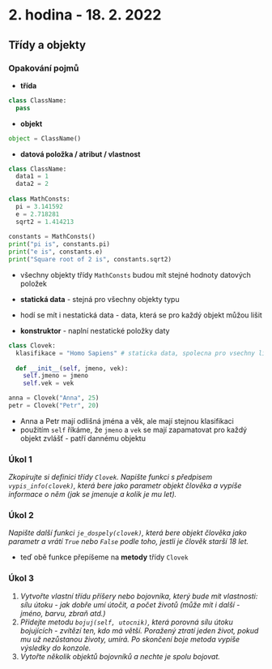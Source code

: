 # 2. hodina - 18. 2. 2022

## Třídy a objekty 

### Opakování pojmů

- **třída**
```python
class ClassName:
  pass
```

- **objekt**
```python
object = ClassName()
```
- **datová položka / atribut / vlastnost**
```python
class ClassName:
  data1 = 1
  data2 = 2
  
class MathConsts:
  pi = 3.141592
  e = 2.718281
  sqrt2 = 1.414213
  
constants = MathConsts()
print("pi is", constants.pi)
print("e is", constants.e)
print("Square root of 2 is", constants.sqrt2)
```
- všechny objekty třídy `MathConsts` budou mít stejné hodnoty datových položek
- **statická data** - stejná pro všechny objekty typu
- hodí se mít i nestatická data - data, která se pro každý objekt můžou lišit

- **konstruktor** - naplní nestatické položky daty
```python
class Clovek:
  klasifikace = "Homo Sapiens" # staticka data, spolecna pro vsechny lidi
  
  def __init__(self, jmeno, vek):
    self.jmeno = jmeno
    self.vek = vek

anna = Clovek("Anna", 25)
petr = Clovek("Petr", 20)
```
- Anna a Petr mají odlišná jména a věk, ale mají stejnou klasifikaci
- použitím `self` říkáme, že `jmeno` a `vek` se mají zapamatovat pro každý objekt zvlášť - patří dannému objektu

### Úkol 1
*Zkopírujte si definici třídy `Clovek`. Napište funkci s předpisem `vypis_info(clovek)`, která bere jako parametr objekt člověka a vypíše informace o něm (jak se jmenuje a kolik je mu let).*

### Úkol 2
*Napište další funkci `je_dospely(clovek)`, která bere objekt člověka jako parametr a vrátí `True` nebo `False` podle toho, jestli je člověk starší 18 let.*

- teď obě funkce přepíšeme na **metody** třídy `Clovek`

### Úkol 3
1) *Vytvořte vlastní třídu příšery nebo bojovníka, který bude mít vlastnosti: sílu útoku - jak dobře umí útočit, a počet životů (může mít i další - jméno, barvu, zbraň atd.)*
2) *Přidejte metodu `bojuj(self, utocnik)`, která porovná sílu útoku bojujících - zvítězí ten, kdo má větší. Poražený ztratí jeden život, pokud mu už nezůstanou životy, umírá. Po skončení boje metoda vypíše výsledky do konzole.*
3) *Vytořte několik objektů bojovníků a nechte je spolu bojovat.*


